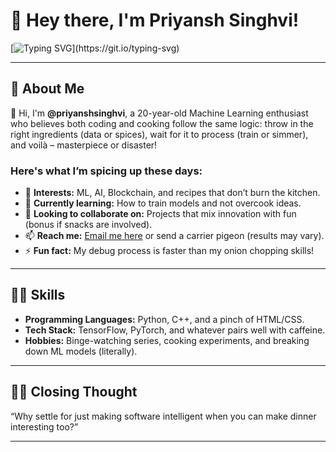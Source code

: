 # 🍳 Hey there, I'm Priyansh Singhvi!  

[![Typing SVG](https://readme-typing-svg.demolab.com?font=Fira+Code&size=24&pause=1000&color=FFA500&center=true&vCenter=true&width=600&lines=Cooking+up+code+and+recipes!;Aspiring+ML+engineer+with+a+dash+of+humor.)](https://git.io/typing-svg)

---

## 🥘 About Me  

👋 Hi, I'm **@priyanshsinghvi**, a 20-year-old Machine Learning enthusiast who believes both coding and cooking follow the same logic: throw in the right ingredients (data or spices), wait for it to process (train or simmer), and voilà – masterpiece or disaster!  

### Here's what I’m spicing up these days:  
- 👀 **Interests:** ML, AI, Blockchain, and recipes that don’t burn the kitchen.  
- 🌱 **Currently learning:** How to train models and not overcook ideas.  
- 💞️ **Looking to collaborate on:** Projects that mix innovation with fun (bonus if snacks are involved).  
- 📫 **Reach me:** [Email me here](mailto:your-email@example.com) or send a carrier pigeon (results may vary).  
- ⚡ **Fun fact:** My debug process is faster than my onion chopping skills!  

---

## 🧑‍💻 Skills  
- **Programming Languages:** Python, C++, and a pinch of HTML/CSS.  
- **Tech Stack:** TensorFlow, PyTorch, and whatever pairs well with caffeine.  
- **Hobbies:** Binge-watching series, cooking experiments, and breaking down ML models (literally).  

---

## 👨‍🍳 Closing Thought  
“Why settle for just making software intelligent when you can make dinner interesting too?”  

---


<!---
priyanshsinghvi/priyanshsinghvi is a ✨ special ✨ repository because its `README.md` (this file) appears on your GitHub profile.
You can click the Preview link to take a look at your changes.
--->
